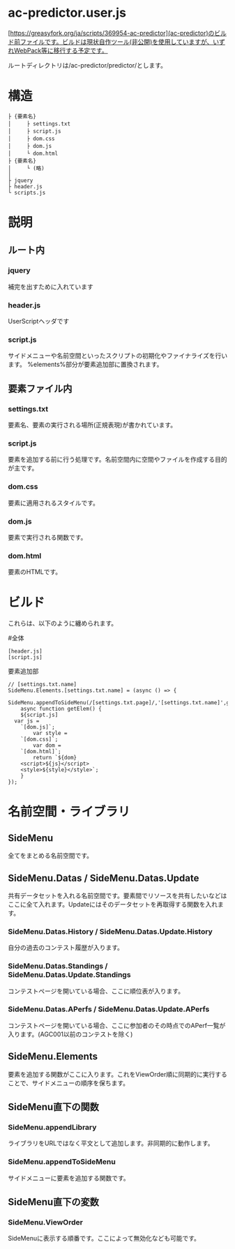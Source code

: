# ac-predictor.user.js

[https://greasyfork.org/ja/scripts/369954-ac-predictor](ac-predictor)のビルド前ファイルです。ビルドは現状自作ツール(非公開)を使用していますが、いずれWebPack等に移行する予定です。

ルートディレクトリは/ac-predictor/predictor/とします。

# 構造

```
├ {要素名}
│　　　├ settings.txt
│　　　├ script.js
│　　　├ dom.css
│　　　├ dom.js
│　　　└ dom.html
├ {要素名}
│　　　└ (略)
│
├ jquery
├ header.js
└ scripts.js
```

# 説明
## ルート内
### jquery
補完を出すために入れています
### header.js
UserScriptヘッダです
### script.js
サイドメニューや名前空間といったスクリプトの初期化やファイナライズを行います。
%elements%部分が要素追加部に置換されます。
## 要素ファイル内
### settings.txt
要素名、要素の実行される場所(正規表現)が書かれています。
### script.js
要素を追加する前に行う処理です。名前空間内に空間やファイルを作成する目的が主です。
### dom.css
要素に適用されるスタイルです。
### dom.js
要素で実行される関数です。
### dom.html
要素のHTMLです。

# ビルド
これらは、以下のように纏められます。

#全体
```
[header.js]
[script.js]
```

要素追加部
```
// [settings.txt.name]
SideMenu.Elements.[settings.txt.name] = (async () => {
	SideMenu.appendToSideMenu(/[settings.txt.page]/,'[settings.txt.name]',getElem);
	async function getElem() {
	${script.js]
  var js = 
	`[dom.js]`;
		var style = 
	`[dom.css]`;
		var dom = 
	`[dom.html]`;
		return `${dom}
	<script>${js}</script>
	<style>${style}</style>`;
	}
});
```

# 名前空間・ライブラリ
## SideMenu
全てをまとめる名前空間です。
## SideMenu.Datas / SideMenu.Datas.Update
共有データセットを入れる名前空間です。要素間でリソースを共有したいなどはここに全て入れます。Updateにはそのデータセットを再取得する関数を入れます。
### SideMenu.Datas.History / SideMenu.Datas.Update.History
自分の過去のコンテスト履歴が入ります。
### SideMenu.Datas.Standings / SideMenu.Datas.Update.Standings
コンテストページを開いている場合、ここに順位表が入ります。
### SideMenu.Datas.APerfs / SideMenu.Datas.Update.APerfs 
コンテストページを開いている場合、ここに参加者のその時点でのAPerf一覧が入ります。(AGC001以前のコンテストを除く)
## SideMenu.Elements
要素を追加する関数がここに入ります。これをViewOrder順に同期的に実行することで、サイドメニューの順序を保ちます。

## SideMenu直下の関数
### SideMenu.appendLibrary
ライブラリをURLではなく平文として追加します。非同期的に動作します。
### SideMenu.appendToSideMenu
サイドメニューに要素を追加する関数です。

## SideMenu直下の変数
### SideMenu.ViewOrder
SideMenuに表示する順番です。ここによって無効化なども可能です。
